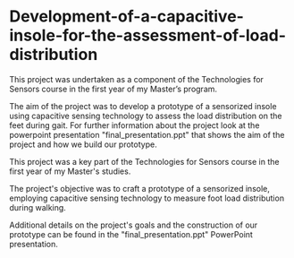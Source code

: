 # Development-of-a-capacitive-insole-for-the-assessment-of-load-distribution

This project was undertaken as a component of the Technologies for Sensors course in the first year of my Master’s program.

The aim of the project was to develop a prototype of a sensorized insole using  capacitive sensing technology to assess the load distribution on the feet during gait.
For further information about the project look at the powerpoint presentation "final_presentation.ppt" that shows the aim of the project and how we build our prototype. 

This project was a key part of the Technologies for Sensors course in the first year of my Master's studies.

The project's objective was to craft a prototype of a sensorized insole, employing capacitive sensing technology to measure foot load distribution during walking.

Additional details on the project's goals and the construction of our prototype can be found in the "final_presentation.ppt" PowerPoint presentation.
